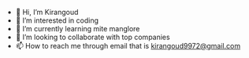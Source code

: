 - 👋 Hi, I’m Kirangoud
- 👀 I’m interested in coding
- 🌱 I’m currently learning mite manglore
- 💞️ I’m looking to collaborate with top companies
- 📫 How to reach me through email that is kirangoud9972@gmail.com

<!---
Kirangoud9972/Kirangoud9972 is a ✨ special ✨ repository because its `README.md` (this file) appears on your GitHub profile.
You can click the Preview link to take a look at your changes.
--->
